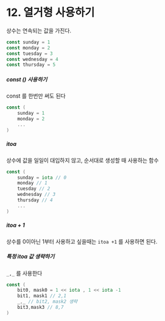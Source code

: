 # 12. 열거형 사용하기

상수는 연속되는 값을 가진다. 

```go
const sunday = 1
const monday = 2
const tuesday = 3
const wednesday = 4
const thursday = 5
```

##### const () 사용하기

const 를 한번만 써도 된다

```go
const (
	sunday = 1
    monday = 2
    ...
)
```

##### itoa

상수에 값을 일일이 대입하지 않고, 순서대로 생성할 때 사용하는 함수 

```go
const (
	sunday = iota // 0
    monday // 1
    tuesday // 2
    wednesday // 3
    thursday // 4
    ...
)
```

##### itoa + 1

상수를 0이아닌 1부터 사용하고 싶을때는 `itoa +1`  를 사용하면 된다. 

##### 특정 itoa 값 생략하기

`_,_` 를 사용한다

```go
const (
	bit0, mask0 = 1 << iota , 1 << iota -1
    bit1, mask1 // 2,1
    _,_ // bit2, mask2 생략
    bit3,mask3 // 8,7
)
```

